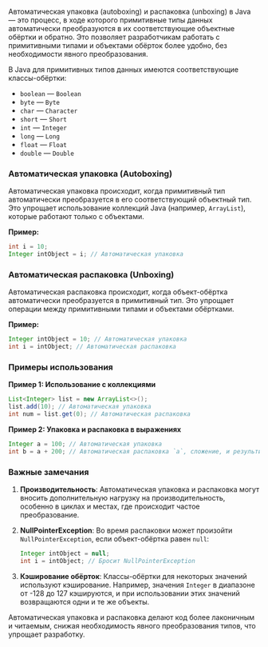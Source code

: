 Автоматическая упаковка (autoboxing) и распаковка (unboxing) в Java — это процесс, в ходе которого примитивные типы данных автоматически преобразуются в их соответствующие объектные обёртки и обратно. Это позволяет разработчикам работать с примитивными типами и объектами обёрток более удобно, без необходимости явного преобразования.

В Java для примитивных типов данных имеются соответствующие классы-обёртки:
- `boolean` — `Boolean`
- `byte` — `Byte`
- `char` — `Character`
- `short` — `Short`
- `int` — `Integer`
- `long` — `Long`
- `float` — `Float`
- `double` — `Double`

### Автоматическая упаковка (Autoboxing)
Автоматическая упаковка происходит, когда примитивный тип автоматически преобразуется в его соответствующий объектный тип. Это упрощает использование коллекций Java (например, `ArrayList`), которые работают только с объектами.

**Пример:**
```java
int i = 10;
Integer intObject = i; // Автоматическая упаковка
```

### Автоматическая распаковка (Unboxing)
Автоматическая распаковка происходит, когда объект-обёртка автоматически преобразуется в примитивный тип. Это упрощает операции между примитивными типами и объектами обёртками.

**Пример:**
```java
Integer intObject = 10; // Автоматическая упаковка
int i = intObject; // Автоматическая распаковка
```

### Примеры использования

**Пример 1: Использование с коллекциями**
```java
List<Integer> list = new ArrayList<>();
list.add(10); // Автоматическая упаковка
int num = list.get(0); // Автоматическая распаковка
```

**Пример 2: Упаковка и распаковка в выражениях**
```java
Integer a = 100; // Автоматическая упаковка
int b = a + 200; // Автоматическая распаковка `a`, сложение, и результирующий int присваивается переменной `b`
```

### Важные замечания

1. **Производительность**:
   Автоматическая упаковка и распаковка могут вносить дополнительную нагрузку на производительность, особенно в циклах и местах, где происходит частое преобразование.

2. **NullPointerException**:
   Во время распаковки может произойти `NullPointerException`, если объект-обёртка равен `null`:
   ```java
   Integer intObject = null;
   int i = intObject; // Бросит NullPointerException
   ```

3. **Кэширование обёрток**:
   Классы-обёртки для некоторых значений используют кэширование. Например, значения `Integer` в диапазоне от -128 до 127 кэшируются, и при использовании этих значений возвращаются одни и те же объекты.

Автоматическая упаковка и распаковка делают код более лаконичным и читаемым, снижая необходимость явного преобразования типов, что упрощает разработку.